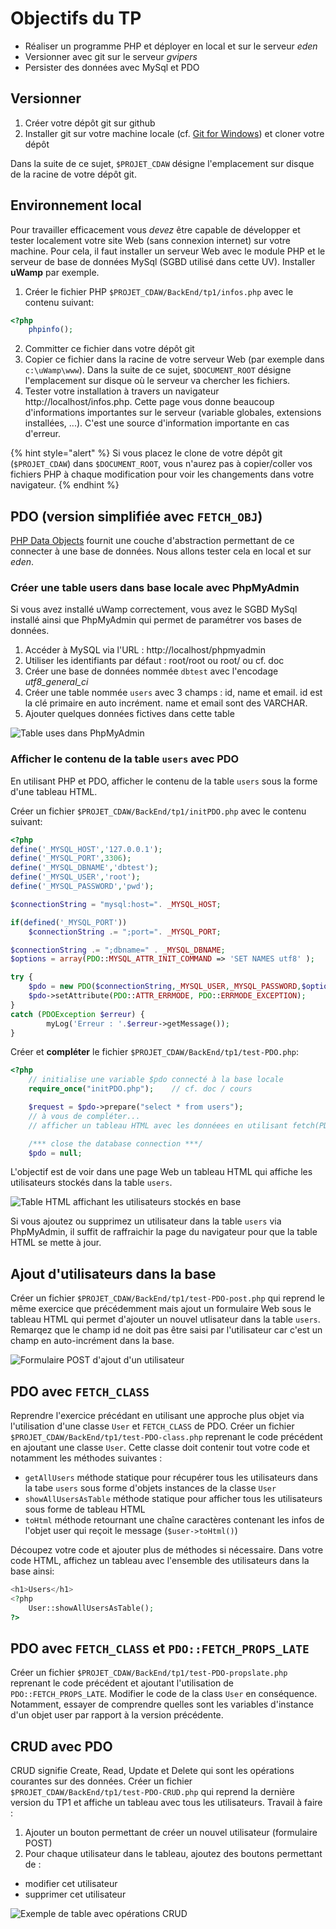 
# Objectifs du TP

- Réaliser un programme PHP et déployer en local et sur le serveur *eden*
- Versionner avec git sur le serveur *gvipers*
- Persister des données avec MySql et PDO

## Versionner

1. Créer votre dépôt git sur github
2. Installer git sur votre machine locale (cf. [Git for Windows](https://gitforwindows.org/)) et cloner votre dépôt

Dans la suite de ce sujet, `$PROJET_CDAW` désigne l'emplacement sur disque de la racine de votre dépôt git.

## Environnement local

Pour travailler efficacement vous *devez* être capable de développer et tester localement votre site Web (sans connexion internet) sur votre machine. Pour cela, il faut installer un serveur Web avec le module PHP et le serveur de base de données MySql (SGBD utilisé dans cette UV). Installer __uWamp__ par exemple.

1. Créer le fichier PHP `$PROJET_CDAW/BackEnd/tp1/infos.php` avec le contenu suivant:
```php
<?php
    phpinfo();
```
2. Committer ce fichier dans votre dépôt git
3. Copier ce fichier dans la racine de votre serveur Web (par exemple dans `c:\uWamp\www`). Dans la suite de ce sujet, `$DOCUMENT_ROOT` désigne l'emplacement sur disque où le serveur va chercher les fichiers.
4. Tester votre installation à travers un navigateur http://localhost/infos.php.
    Cette page vous donne beaucoup d'informations importantes sur le serveur (variable globales, extensions installées, ...). C'est une source d'information importante en cas d'erreur.

{% hint style="alert" %}
Si vous placez le clone de votre dépôt git (`$PROJET_CDAW`) dans `$DOCUMENT_ROOT`, vous n'aurez pas à copier/coller vos fichiers PHP à chaque modification pour voir les changements dans votre navigateur.
{% endhint %}

## PDO (version simplifiée avec `FETCH_OBJ`)

[PHP Data Objects](tuto-PDO.md) fournit une couche d'abstraction permettant de ce connecter à une base de données.
Nous allons tester cela en local et sur *eden*.

### Créer une table users dans base locale avec PhpMyAdmin

Si vous avez installé uWamp correctement, vous avez le SGBD MySql installé ainsi que PhpMyAdmin qui permet de paramétrer vos bases de données.

1. Accéder à MySQL via l'URL : http://localhost/phpmyadmin
2. Utiliser les identifiants par défaut : root/root ou root/<vide> ou cf. doc
3. Créer une base de données nommée `dbtest` avec l'encodage *utf8_general_ci*
4. Créer une table nommée `users` avec 3 champs : id, name et email. id est la clé primaire en auto incrément. name et email sont des VARCHAR.
5. Ajouter quelques données fictives dans cette table

![Table uses dans PhpMyAdmin](/ressources/tutoPDO/users_phpmyadmin.png)

### Afficher le contenu de la table `users` avec PDO

En utilisant PHP et PDO, afficher le contenu de la table `users` sous la forme d'une tableau HTML.

Créer un fichier `$PROJET_CDAW/BackEnd/tp1/initPDO.php` avec le contenu suivant:

```php
<?php
define('_MYSQL_HOST','127.0.0.1');
define('_MYSQL_PORT',3306);
define('_MYSQL_DBNAME','dbtest');
define('_MYSQL_USER','root');
define('_MYSQL_PASSWORD','pwd');

$connectionString = "mysql:host=". _MYSQL_HOST;

if(defined('_MYSQL_PORT'))
    $connectionString .= ";port=". _MYSQL_PORT;

$connectionString .= ";dbname=" . _MYSQL_DBNAME;
$options = array(PDO::MYSQL_ATTR_INIT_COMMAND => 'SET NAMES utf8' );

try {
    $pdo = new PDO($connectionString,_MYSQL_USER,_MYSQL_PASSWORD,$options);
    $pdo->setAttribute(PDO::ATTR_ERRMODE, PDO::ERRMODE_EXCEPTION);
}
catch (PDOException $erreur) {
        myLog('Erreur : '.$erreur->getMessage());
}
```

Créer et **compléter** le fichier `$PROJET_CDAW/BackEnd/tp1/test-PDO.php`:
```php
<?php
    // initialise une variable $pdo connecté à la base locale
	require_once("initPDO.php");    // cf. doc / cours

	$request = $pdo->prepare("select * from users");
    // à vous de compléter...
    // afficher un tableau HTML avec les donnéees en utilisant fetch(PDO::FETCH_OBJ)

    /*** close the database connection ***/
    $pdo = null;

```

L'objectif est de voir dans une page Web un tableau HTML qui affiche les utilisateurs stockés dans la table `users`.

![Table HTML affichant les utilisateurs stockés en base](/ressources/tutoPDO/pdo_users.png)

Si vous ajoutez ou supprimez un utilisateur dans la table `users` via PhpMyAdmin, il suffit de raffraichir la page du navigateur pour que la table HTML se mette à jour.

## Ajout d'utilisateurs dans la base

Créer un fichier `$PROJET_CDAW/BackEnd/tp1/test-PDO-post.php` qui reprend le même exercice que précédemment mais ajout un formulaire Web sous le tableau HTML qui permet d'ajouter un nouvel utlisateur dans la table `users`. Remarqez que le champ id ne doit pas être saisi par l'utilisateur car c'est un champ en auto-incrément dans la base.

![Formulaire POST d'ajout d'un utilisateur](/ressources/tutoPDO/pdo_users_post.png)

## PDO avec `FETCH_CLASS`

Reprendre l'exercice précédant en utilisant une approche plus objet via l'utilisation d'une classe `User` et  `FETCH_CLASS` de PDO.
Créer un fichier `$PROJET_CDAW/BackEnd/tp1/test-PDO-class.php` reprenant le code précédent en ajoutant une classe `User`. Cette classe doit contenir tout votre code et notamment les méthodes suivantes :

- `getAllUsers` méthode statique pour récupérer tous les utilisateurs dans la tabe `users` sous forme d'objets instances de la classe `User`
- `showAllUsersAsTable` méthode statique pour afficher tous les utilisateurs sous forme de tableau HTML
- `toHtml` méthode retournant une chaîne caractères contenant les infos de l'objet user qui reçoit le message (`$user->toHtml()`)

Découpez votre code et ajouter plus de méthodes si nécessaire. Dans votre code HTML, affichez un tableau avec l'ensemble des utilisateurs dans la base ainsi:

```php
<h1>Users</h1>
<?php
	User::showAllUsersAsTable();
?>
```

## PDO avec `FETCH_CLASS` et `PDO::FETCH_PROPS_LATE`

Créer un fichier `$PROJET_CDAW/BackEnd/tp1/test-PDO-propslate.php` reprenant le code précédent et ajoutant l'utilisation de `PDO::FETCH_PROPS_LATE`.
Modifier le code de la class `User` en conséquence. Notamment, essayer de comprendre quelles sont les variables d'instance d'un objet user par rapport à la version précédente.

## CRUD avec PDO

CRUD signifie Create, Read, Update et Delete qui sont les opérations courantes sur des données.
Créer un fichier `$PROJET_CDAW/BackEnd/tp1/test-PDO-CRUD.php` qui reprend la dernière version du TP1 et affiche un tableau avec tous les utilisateurs.
Travail à faire :

1. Ajouter un bouton permettant de créer un nouvel utilisateur (formulaire POST)
2. Pour chaque utilisateur dans le tableau, ajoutez des boutons permettant de :
- modifier cet utilisateur
- supprimer cet utilisateur

![Exemple de table avec opérations CRUD](/ressources/CRUD_REST/CRUD_table.png)

